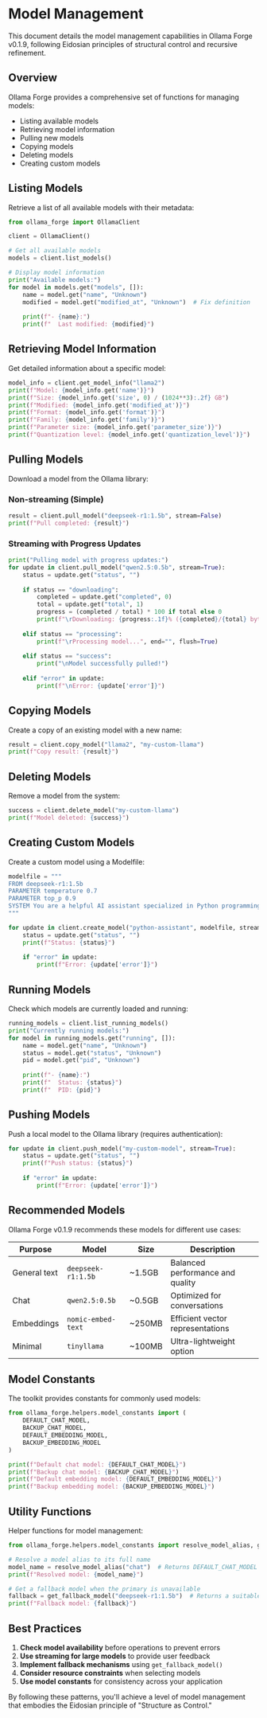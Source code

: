 <!-- :orphan: -->

# Model Management

This document details the model management capabilities in Ollama Forge v0.1.9, following Eidosian principles of structural control and recursive refinement.

## Overview

Ollama Forge provides a comprehensive set of functions for managing models:
- Listing available models
- Retrieving model information
- Pulling new models
- Copying models
- Deleting models
- Creating custom models

## Listing Models

Retrieve a list of all available models with their metadata:

```python
from ollama_forge import OllamaClient

client = OllamaClient()

# Get all available models
models = client.list_models()

# Display model information
print("Available models:")
for model in models.get("models", []):
    name = model.get("name", "Unknown")
    modified = model.get("modified_at", "Unknown")  # Fix definition
    
    print(f"- {name}:")
    print(f"  Last modified: {modified}")
```

## Retrieving Model Information

Get detailed information about a specific model:

```python
model_info = client.get_model_info("llama2")
print(f"Model: {model_info.get('name')}")
print(f"Size: {model_info.get('size', 0) / (1024**3):.2f} GB")
print(f"Modified: {model_info.get('modified_at')}")
print(f"Format: {model_info.get('format')}")
print(f"Family: {model_info.get('family')}")
print(f"Parameter size: {model_info.get('parameter_size')}")
print(f"Quantization level: {model_info.get('quantization_level')}")
```

## Pulling Models

Download a model from the Ollama library:

### Non-streaming (Simple)

```python
result = client.pull_model("deepseek-r1:1.5b", stream=False)
print(f"Pull completed: {result}")
```

### Streaming with Progress Updates

```python
print("Pulling model with progress updates:")
for update in client.pull_model("qwen2.5:0.5b", stream=True):
    status = update.get("status", "")
    
    if status == "downloading":
        completed = update.get("completed", 0)
        total = update.get("total", 1)
        progress = (completed / total) * 100 if total else 0
        print(f"\rDownloading: {progress:.1f}% ({completed}/{total} bytes)", end="", flush=True)
    
    elif status == "processing":
        print(f"\rProcessing model...", end="", flush=True)
    
    elif status == "success":
        print("\nModel successfully pulled!")
        
    elif "error" in update:
        print(f"\nError: {update['error']}")
```

## Copying Models

Create a copy of an existing model with a new name:

```python
result = client.copy_model("llama2", "my-custom-llama")
print(f"Copy result: {result}")
```

## Deleting Models

Remove a model from the system:

```python
success = client.delete_model("my-custom-llama")
print(f"Model deleted: {success}")
```

## Creating Custom Models

Create a custom model using a Modelfile:

```python
modelfile = """
FROM deepseek-r1:1.5b
PARAMETER temperature 0.7
PARAMETER top_p 0.9
SYSTEM You are a helpful AI assistant specialized in Python programming.
"""

for update in client.create_model("python-assistant", modelfile, stream=True):
    status = update.get("status", "")
    print(f"Status: {status}")
    
    if "error" in update:
        print(f"Error: {update['error']}")
```

## Running Models

Check which models are currently loaded and running:

```python
running_models = client.list_running_models()
print("Currently running models:")
for model in running_models.get("running", []):
    name = model.get("name", "Unknown")
    status = model.get("status", "Unknown")
    pid = model.get("pid", "Unknown")
    
    print(f"- {name}:")
    print(f"  Status: {status}")
    print(f"  PID: {pid}")
```

## Pushing Models

Push a local model to the Ollama library (requires authentication):

```python
for update in client.push_model("my-custom-model", stream=True):
    status = update.get("status", "")
    print(f"Push status: {status}")
    
    if "error" in update:
        print(f"Error: {update['error']}")
```

## Recommended Models

Ollama Forge v0.1.9 recommends these models for different use cases:

| Purpose | Model | Size | Description |
|---------|-------|------|-------------|
| General text | `deepseek-r1:1.5b` | ~1.5GB | Balanced performance and quality |
| Chat | `qwen2.5:0.5b` | ~0.5GB | Optimized for conversations |
| Embeddings | `nomic-embed-text` | ~250MB | Efficient vector representations |
| Minimal | `tinyllama` | ~100MB | Ultra-lightweight option |

## Model Constants

The toolkit provides constants for commonly used models:

```python
from ollama_forge.helpers.model_constants import (
    DEFAULT_CHAT_MODEL,
    BACKUP_CHAT_MODEL,
    DEFAULT_EMBEDDING_MODEL,
    BACKUP_EMBEDDING_MODEL
)

print(f"Default chat model: {DEFAULT_CHAT_MODEL}")
print(f"Backup chat model: {BACKUP_CHAT_MODEL}")
print(f"Default embedding model: {DEFAULT_EMBEDDING_MODEL}")
print(f"Backup embedding model: {BACKUP_EMBEDDING_MODEL}")
```

## Utility Functions

Helper functions for model management:

```python
from ollama_forge.helpers.model_constants import resolve_model_alias, get_fallback_model

# Resolve a model alias to its full name
model_name = resolve_model_alias("chat")  # Returns DEFAULT_CHAT_MODEL
print(f"Resolved model: {model_name}")

# Get a fallback model when the primary is unavailable
fallback = get_fallback_model("deepseek-r1:1.5b")  # Returns a suitable fallback
print(f"Fallback model: {fallback}")
```

## Best Practices

1. **Check model availability** before operations to prevent errors
2. **Use streaming for large models** to provide user feedback
3. **Implement fallback mechanisms** using `get_fallback_model()`
4. **Consider resource constraints** when selecting models
5. **Use model constants** for consistency across your application

By following these patterns, you'll achieve a level of model management that embodies the Eidosian principle of "Structure as Control."

